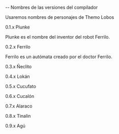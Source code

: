 -- Nombres de las versiones del compilador

Usaremos nombres de personajes de Themo Lobos

0.1.x Plunke

Plunke es el nombre del inventor del robot Ferrilo.

0.2.x Ferrilo

Ferrilo es un autómata creado por el doctor Ferrilo.

0.3.x Ñeclito

0.4.x Lokán

0.5.x Cucufato

0.6.x Cucalón

0.7.x Alaraco

0.8.x Tinalin

0.9.x Agú

